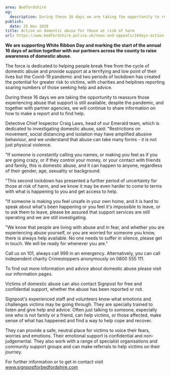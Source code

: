 ```yaml
area: Bedfordshire
og:
  description: During these 16 days we are taking the opportunity to reassure those experiencing abuse that support is still available, despite the pandemic, and together with partner agencies, we will continue to share information on how to make a report and to find help.
publish:
  date: 25 Nov 2020
title: Action on domestic abuse for those at risk of harm
url: https://www.bedfordshire.police.uk/news-and-appeals/16days-action-domesticabuse-nov20
```

**We are supporting White Ribbon Day and marking the start of the annual 16 days of action together with our partners across the county to raise awareness of domestic abuse.**

The force is dedicated to helping people break free from the cycle of domestic abuse and provide support at a terrifying and low point of their lives but the Covid-19 pandemic and two periods of lockdown has created the potential for greater risk to victims, with charities and helplines reporting soaring numbers of those seeking help and advice.

During these 16 days we are taking the opportunity to reassure those experiencing abuse that support is still available, despite the pandemic, and together with partner agencies, we will continue to share information on how to make a report and to find help.

Detective Chief Inspector Craig Laws, head of our Emerald team, which is dedicated to investigating domestic abuse, said: "Restrictions on movement, social distancing and isolation may have amplified abusive behaviour, and we understand that abuse can take many forms - it is not just physical violence.

"If someone is constantly calling you names, or making you feel as if you are going crazy, or if they control your money, or your contact with friends and family, this is domestic abuse, and it can happen to anyone, regardless of their gender, age, sexuality or background.

"This second lockdown has presented a further period of uncertainty for those at risk of harm, and we know it may be even harder to come to terms with what is happening to you and get access to help.

"If someone is making you feel unsafe in your own home, and it is hard to speak about what's been happening or you feel it's impossible to leave, or to ask them to leave, please be assured that support services are still operating and we are still investigating.

"We know that people are living with abuse and in fear, and whether you are experiencing abuse yourself, or you are worried for someone you know, there is always help available. No one needs to suffer in silence, please get in touch. We will be ready for whenever you are."

Call us on 101, always call 999 in an emergency. Alternatively, you can call independent charity Crimestoppers anonymously on 0800 555 111.

To find out more information and advice about domestic abuse please visit our information pages.

Victims of domestic abuse can also contact Signpost for free and confidential support, whether the abuse has been reported or not.

Signpost's experienced staff and volunteers know what emotions and challenges victims may be going through. They are specially trained to listen and give help and advice. Often just talking to someone, especially one who is not family or a friend, can help victims, or those affected, make sense of what has happened and find a way to help cope and recover.

They can provide a safe, neutral place for victims to voice their fears, worries and emotions. Their emotional support is confidential and non-judgemental. They also work with a range of specialist organisations and community support groups and can make referrals to help victims on their journey.

For further information or to get in contact visit www.signpostforbedfordshire.com

